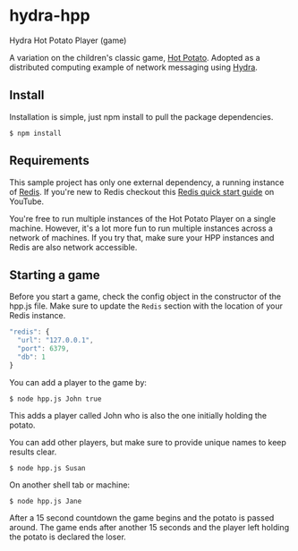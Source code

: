 # hydra-hpp
Hydra Hot Potato Player (game)

A variation on the children's classic game, [Hot Potato](https://en.wikipedia.org/wiki/Hot_potato_(game)). Adopted as a distributed computing example of network messaging using [Hydra](https://github.com/flywheelsports/fwsp-hydra).

## Install

Installation is simple, just npm install to pull the package dependencies.

```shell
$ npm install
```

## Requirements

This sample project has only one external dependency, a running instance of [Redis](https://redis.io/). If you're new to Redis checkout this [Redis quick start guide](https://youtu.be/eX7EamF_WuA) on YouTube.

You're free to run multiple instances of the Hot Potato Player on a single machine. However, it's a lot more fun to run multiple instances across a network of machines. If you try that, make sure your HPP instances and Redis are also network accessible.

## Starting a game

Before you start a game, check the config object in the constructor of the hpp.js file. Make sure to update the `Redis` section with the location of your Redis instance.

```javascript
"redis": {
  "url": "127.0.0.1",
  "port": 6379,
  "db": 1
}
```

You can add a player to the game by:

```shell
$ node hpp.js John true
```

This adds a player called John who is also the one initially holding the potato.

You can add other players, but make sure to provide unique names to keep results clear.

```shell
$ node hpp.js Susan
```

On another shell tab or machine:

```shell
$ node hpp.js Jane
```

After a 15 second countdown the game begins and the potato is passed around.  The game ends after another 15 seconds and the player left holding the potato is declared the loser.
